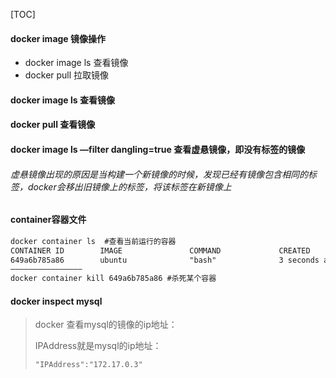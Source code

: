 [TOC]



#### docker image 镜像操作

* docker image ls  查看镜像
* docker pull 拉取镜像



#### docker image ls 查看镜像

#### docker pull 查看镜像

#### docker image ls —filter dangling=true   查看虚悬镜像，即没有标签的镜像

###### 虚悬镜像出现的原因是当构建一个新镜像的时候，发现已经有镜像包含相同的标签，docker会移出旧镜像上的标签，将该标签在新镜像上



#### container容器文件

```markdown
docker container ls  #查看当前运行的容器
CONTAINER ID        IMAGE               COMMAND             CREATED             STATUS              PORTS               NAMES
649a6b785a86        ubuntu              "bash"              3 seconds ago       Up 4 seconds    
————————————————
docker container kill 649a6b785a86 #杀死某个容器
```



#### docker inspect mysql

> docker 查看mysql的镜像的ip地址：
>
> IPAddress就是mysql的ip地址：
>
> `"IPAddress":"172.17.0.3"`





